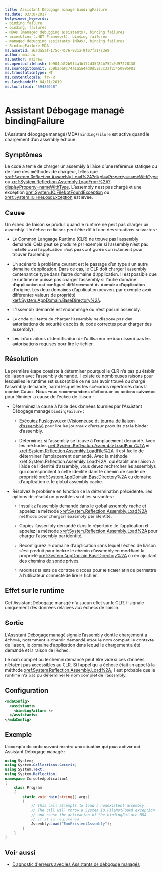 ```yaml
---
title: Assistant Débogage managé bindingFailure
ms.date: 03/30/2017
helpviewer_keywords:
- binding failure
- binding, failures
- MDAs (managed debugging assistants), binding failures
- assemblies [.NET Framework], binding failures
- managed debugging assistants (MDAs), binding failures
- BindingFailure MDA
ms.assetid: 26ada5af-175c-4576-931a-9f07fa1723e9
author: mairaw
ms.author: mairaw
ms.openlocfilehash: 1e904d452b9f4a1b172d35984b752c0d97228338
ms.sourcegitcommit: 859b2ba0c74a1a5a4ad0d59a3c3af23450995981
ms.translationtype: MT
ms.contentlocale: fr-FR
ms.lasthandoff: 04/11/2019
ms.locfileid: "59480948"
---
```

# <a name="bindingfailure-mda"></a>Assistant Débogage managé bindingFailure

L’Assistant débogage managé (MDA) `bindingFailure` est activé quand le chargement d’un assembly échoue.

## <a name="symptoms"></a>Symptômes

Le code a tenté de charger un assembly à l’aide d’une référence statique ou de l’une des méthodes de chargeur, telles que <xref:System.Reflection.Assembly.Load%2A?displayProperty=nameWithType> ou <xref:System.Reflection.Assembly.LoadFrom%2A?displayProperty=nameWithType>. L’assembly n’est pas chargé et une exception <xref:System.IO.FileNotFoundException> ou <xref:System.IO.FileLoadException> est levée.

## <a name="cause"></a>Cause

Un échec de liaison se produit quand le runtime ne peut pas charger un assembly. Un échec de liaison peut être dû à l’une des situations suivantes :

- Le Common Language Runtime (CLR) ne trouve pas l’assembly demandé. Cela peut se produire par exemple si l’assembly n’est pas installé ou si l’application n’est pas configurée correctement pour trouver l’assembly.

- Un scénario à problème courant est le passage d’un type à un autre domaine d’application. Dans ce cas, le CLR doit charger l’assembly contenant ce type dans l’autre domaine d’application. Il est possible que le runtime ne puisse pas charger l’assembly si l’autre domaine d’application est configuré différemment du domaine d’application d’origine. Les deux domaines d’application peuvent par exemple avoir différentes valeurs de propriété <xref:System.AppDomain.BaseDirectory%2A>.

- L’assembly demandé est endommagé ou n’est pas un assembly.

- Le code qui tente de charger l’assembly ne dispose pas des autorisations de sécurité d’accès du code correctes pour charger des assemblys.

- Les informations d’identification de l’utilisateur ne fournissent pas les autorisations requises pour lire le fichier.

## <a name="resolution"></a>Résolution

La première étape consiste à déterminer pourquoi le CLR n’a pas pu établir de liaison avec l’assembly demandé. Il existe de nombreuses raisons pour lesquelles le runtime est susceptible de ne pas avoir trouvé ou chargé l’assembly demandé, parmi lesquelles les scénarios répertoriés dans la section Cause. Nous vous recommandons d’effectuer les actions suivantes pour éliminer la cause de l’échec de liaison :

- Déterminez la cause à l’aide des données fournies par l’Assistant Débogage managé `bindingFailure` :

  - Exécutez [Fuslogvw.exe (Visionneuse du journal de liaison d’assembly)](../../../docs/framework/tools/fuslogvw-exe-assembly-binding-log-viewer.md) pour lire les journaux d’erreur produits par le binder d’assembly.

  - Déterminez si l’assembly se trouve à l’emplacement demandé. Avec les méthodes <xref:System.Reflection.Assembly.LoadFrom%2A> et <xref:System.Reflection.Assembly.LoadFile%2A>, il est facile de déterminer l’emplacement demandé. Avec la méthode <xref:System.Reflection.Assembly.Load%2A>, qui établit une liaison à l’aide de l’identité d’assembly, vous devez rechercher les assemblys qui correspondent à cette identité dans le chemin de sonde de propriété <xref:System.AppDomain.BaseDirectory%2A> du domaine d’application et le global assembly cache.

- Résolvez le problème en fonction de la détermination précédente. Les options de résolution possibles sont les suivantes :

  - Installez l’assembly demandé dans le global assembly cache et appelez la méthode <xref:System.Reflection.Assembly.Load%2A> méthode pour charger l’assembly par identité.

  - Copiez l’assembly demandé dans le répertoire de l’application et appelez la méthode <xref:System.Reflection.Assembly.Load%2A> pour charger l’assembly par identité.

  - Reconfigurez le domaine d’application dans lequel l’échec de liaison s’est produit pour inclure le chemin d’assembly en modifiant la propriété <xref:System.AppDomain.BaseDirectory%2A> ou en ajoutant des chemins de sonde privés.

  - Modifiez la liste de contrôle d’accès pour le fichier afin de permettre à l’utilisateur connecté de lire le fichier.

## <a name="effect-on-the-runtime"></a>Effet sur le runtime

Cet Assistant Débogage managé n'a aucun effet sur le CLR. Il signale uniquement des données relatives aux échecs de liaison.

## <a name="output"></a>Sortie

L’Assistant Débogage managé signale l’assembly dont le chargement a échoué, notamment le chemin demandé et/ou le nom complet, le contexte de liaison, le domaine d’application dans lequel le chargement a été demandé et la raison de l’échec.

Le nom complet ou le chemin demandé peut être vide si ces données n’étaient pas accessibles au CLR. Si l’appel qui a échoué était un appel à la méthode <xref:System.Reflection.Assembly.Load%2A>, il est probable que le runtime n’a pas pu déterminer le nom complet de l’assembly.

## <a name="configuration"></a>Configuration

```xml
<mdaConfig>
  <assistants>
    <bindingFailure />
  </assistants>
</mdaConfig>
```

## <a name="example"></a>Exemple

L’exemple de code suivant montre une situation qui peut activer cet Assistant Débogage managé :

```csharp
using System;
using System.Collections.Generic;
using System.Text;
using System.Reflection;
namespace ConsoleApplication1
{
    class Program
    {
        static void Main(string[] args)
        {
            // This call attempts to load a nonexistent assembly.
            // The call will throw a System.IO.FileNotFound exception
            // and cause the activation of the bindingFailure MDA
            // if it is registered.
            Assembly.Load("NonExistentAssembly");
        }
    }
}
```

## <a name="see-also"></a>Voir aussi

- [Diagnostic d'erreurs avec les Assistants de débogage managés](../../../docs/framework/debug-trace-profile/diagnosing-errors-with-managed-debugging-assistants.md)
